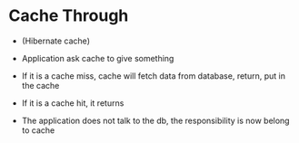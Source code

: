 # Cache Through

- (Hibernate cache)

- Application ask cache to give something

- If it is a cache miss, cache will fetch data from database, return, put in the cache

- If it is a cache hit, it returns

- The application does not talk to the db, the responsibility is now belong to cache
